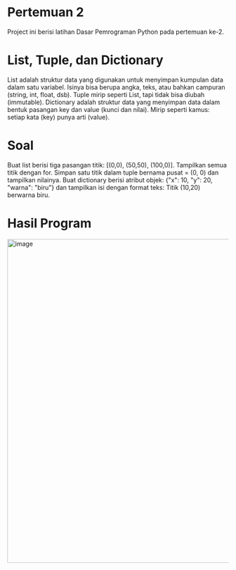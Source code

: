 # Pertemuan 2
Project ini berisi latihan Dasar Pemrograman Python pada pertemuan ke-2.

# List, Tuple, dan Dictionary
List adalah struktur data yang digunakan untuk menyimpan kumpulan data dalam satu variabel. Isinya bisa berupa angka, teks, atau bahkan campuran (string, int, float, dsb).
Tuple mirip seperti List, tapi tidak bisa diubah (immutable).
Dictionary adalah struktur data yang menyimpan data dalam bentuk pasangan key dan value (kunci dan nilai). Mirip seperti kamus: setiap kata (key) punya arti (value).

# Soal
Buat list berisi tiga pasangan titik: [(0,0), (50,50), (100,0)]. Tampilkan semua titik dengan for.
Simpan satu titik dalam tuple bernama pusat = (0, 0) dan tampilkan nilainya.
Buat dictionary berisi atribut objek: {"x": 10, "y": 20, "warna": "biru"} dan tampilkan isi dengan format teks: Titik (10,20) berwarna biru.

# Hasil Program
<img width="870" height="736" alt="image" src="https://github.com/user-attachments/assets/3731e81d-b763-42a8-a1f6-c8e3f674db88" />
